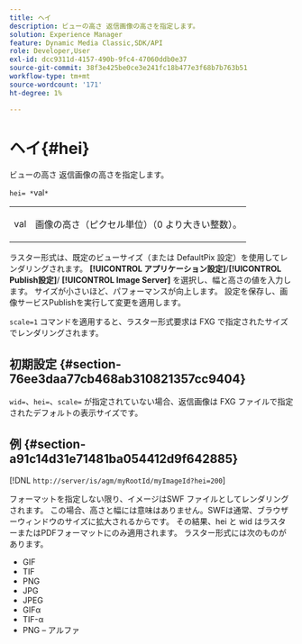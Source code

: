 ```yaml
---
title: ヘイ
description: ビューの高さ 返信画像の高さを指定します。
solution: Experience Manager
feature: Dynamic Media Classic,SDK/API
role: Developer,User
exl-id: dcc9311d-4157-490b-9fc4-47060ddb0e37
source-git-commit: 38f3e425be0ce3e241fc18b477e3f68b7b763b51
workflow-type: tm+mt
source-wordcount: '171'
ht-degree: 1%

---
```


# ヘイ{#hei}

ビューの高さ 返信画像の高さを指定します。

`hei= *`val`*`

<table id="simpletable_627E67D201744588815325F3C55F76A5"> 
 <tr class="strow"> 
  <td class="stentry"> <p><span class="codeph"> <span class="varname"> val</span></span> </p> </td> 
  <td class="stentry"> <p>画像の高さ（ピクセル単位）（0 より大きい整数）。 </p></td> 
 </tr> 
</table>

ラスター形式は、既定のビューサイズ（または DefaultPix 設定）を使用してレンダリングされます。 **[!UICONTROL アプリケーション設定]**/**[!UICONTROL Publish設定]**/ **[!UICONTROL Image Server]** を選択し、幅と高さの値を入力します。 サイズが小さいほど、パフォーマンスが向上します。 設定を保存し、画像サービスPublishを実行して変更を適用します。

`scale=1` コマンドを適用すると、ラスター形式要求は FXG で指定されたサイズでレンダリングされます。

## 初期設定 {#section-76ee3daa77cb468ab310821357cc9404}

`wid=`、`hei=`、`scale=` が指定されていない場合、返信画像は FXG ファイルで指定されたデフォルトの表示サイズです。

## 例 {#section-a91c14d31e71481ba054412d9f642885}

[!DNL `http://server/is/agm/myRootId/myImageId?hei=200`]

フォーマットを指定しない限り、イメージはSWF ファイルとしてレンダリングされます。 この場合、高さと幅には意味はありません。SWFは通常、ブラウザーウィンドウのサイズに拡大されるからです。 その結果、hei と wid はラスターまたはPDFフォーマットにのみ適用されます。 ラスター形式には次のものがあります。

* GIF
* TIF
* PNG
* JPG
* JPEG
* GIFα
* TIF-α
* PNG – アルファ
